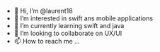- 👋 Hi, I’m @laurent18
- 👀 I’m interested in swift ans mobile applications
- 🌱 I’m currently learning swift and java
- 💞️ I’m looking to collaborate on UX/UI
- 📫 How to reach me ...

<!---
laurent18/laurent18 is a ✨ special ✨ repository because its `README.md` (this file) appears on your GitHub profile.
You can click the Preview link to take a look at your changes.
--->
